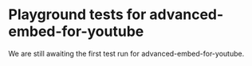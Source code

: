 # Playground tests for advanced-embed-for-youtube
We are still awaiting the first test run for advanced-embed-for-youtube.
